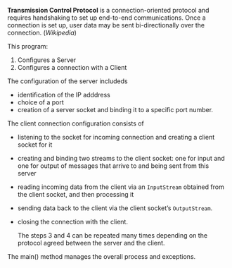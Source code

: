  **Transmission Control Protocol** is a connection-oriented protocol and requires handshaking to set up end-to-end communications.
   Once a connection is set up, user data may be sent bi-directionally over the connection. (*Wikipedia*)
  
   This program:
1.    Configures a Server
2.    Configures a connection with a Client

The configuration of the server includeds
- identification of the IP adddress
- choice of a port
- creation of a server socket and binding it to a specific port number.

The client connection configuration consists of
- listening to the socket for incoming connection and creating a client socket for it
- creating and binding two streams to the client socket: one for input and one for output of messages that arrive to and being sent from this server
- reading incoming data from the client via an `InputStream` obtained from the client socket, and then processing it
- sending data back to the client via the client socket’s `OutputStream`.
- closing the connection with the client.
   
   The steps 3 and 4 can be repeated many times depending on the protocol agreed between the server and the client.
   
The main() method manages the overall process and exceptions.
 
